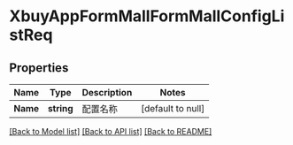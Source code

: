 # XbuyAppFormMallFormMallConfigListReq

## Properties
Name | Type | Description | Notes
------------ | ------------- | ------------- | -------------
**Name** | **string** | 配置名称 | [default to null]

[[Back to Model list]](../README.md#documentation-for-models) [[Back to API list]](../README.md#documentation-for-api-endpoints) [[Back to README]](../README.md)

